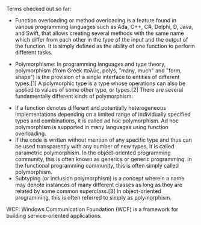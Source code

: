 Terms checked out so far:
- Function overloading or method overloading is a feature found in various programming languages
such as Ada, C++, C#, Delphi, D, Java, and Swift, that allows creating several methods with the
same name which differ from each other in the type of the input and the output of the function.
 It is simply defined as the ability of one function to perform different tasks.

- Polymorphisme:
In programming languages and type theory, polymorphism (from Greek πολύς, polys, "many, much" and
  "form, shape") is the provision of a single interface to entities of different types.[1] A polymorphic type is a type
  whose operations can also be applied to values of some other type, or types.[2] There are several fundamentally
  different kinds of polymorphism:
* If a function denotes different and potentially heterogeneous implementations depending on a limited range of
  individually specified types and combinations, it is called ad hoc polymorphism. Ad hoc polymorphism is supported in
  many languages using function overloading.
* If the code is written without mention of any specific type and thus can be used transparently with any number of new
  types, it is called parametric polymorphism. In the object-oriented programming community, this is often known as
  generics or generic programming. In the functional programming community, this is often simply called polymorphism.
* Subtyping (or inclusion polymorphism) is a concept wherein a name may denote instances of many different classes as
  long as they are related by some common superclass.[3] In object-oriented programming, this is often referred to simply
  as polymorphism.

WCF:
Windows Communication Foundation (WCF) is a framework for building service-oriented applications.